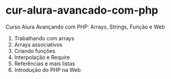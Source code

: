 # cur-alura-avancado-com-php
Curso Alura Avançando com PHP: Arrays, Strings, Função e Web

1. Trabalhando com arrays
2. Arrays associativos
3. Criando funções
4. Interpolação e Require
5. Referências e mais listas
6. Introdução do PHP na Web
